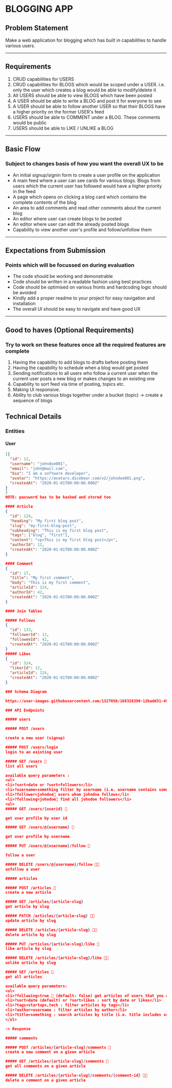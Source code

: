 # BLOGGING APP

## Problem Statement
Make a web application for blogging which has built in capabilities to handle various users.
<hr />


## Requirements
  1. CRUD capabilities for USERS 
  2. CRUD capabilities for BLOGS which would be scoped under a USER. i.e. only the user which creates a blog would be able to modify/delete it 
  3. All USERS should be able to view BLOGS which have been posted 
  4. A USER should be able to write a BLOG and post it for everyone to see 
  5. A USER should be able to follow another USER so that their BLOGS have a higher priority on the former USER's feed 
  6. USERS should be able to COMMENT under a BLOG. These comments would be public 
  7. USERS should be able to LIKE / UNLIKE a BLOG 
<hr />

## Basic Flow

### Subject to changes basis of how you want the overall UX to be
 <ul>
  <li>An initial signup/signin form to create a user profile on the application
  <li>A main feed where a user can see cards for various blogs. Blogs from users which the current user has followed would have a higher priority in the feed
  <li>A page which opens on clicking a blog card which contains the complete contents of the blog
  <li>An area to add comments and read other comments about the current blog
  <li>An editor where user can create blogs to be posted
  <li>An editor where user can edit the already posted blogs
  <li>Capability to view another user's profile and follow/unfollow them
 </ul>
<hr />
  
## Expectations from Submission

### Points which will be focussed on during evaluation
<ul>
  <li>The code should be working and demonstrable</li>
  <li>Code should be written in a readable fashion using best practices</li>
  <li>Code should be optimised on various fronts and hardcoding logic should be avoided</li>
  <li>Kindly add a proper readme to your project for easy navigation and installation</li>
  <li>The overall UI should be easy to navigate and have good UX</li>
</ul>
<hr />
  
## Good to haves (Optional Requirements)

### Try to work on these features once all the required features are complete
  1.  Having the capability to add blogs to drafts before posting them
  2.  Having the capability to schedule when a blog would get posted
  3.  Sending notifications to all users who follow a current user when the current user posts a new blog or makes changes to an existing one
  4.  Capability to sort feed via time of posting, topics etc.
  5.  Making UI responsive. 
  6.  Ability to club various blogs together under a bucket (topic) -> create a sequence of blogs
  
## Technical Details

### Entities

#### User
```json
[{
  "id": 12,
  "username": "johndoe001",
  "email": "john@mail.com",
  "bio": "I am a software developer",
  "avatar": "https://avatars.dicebear.com/v2/johndoe001.png",
  "createdAt": "2020-01-01T00:00:00.000Z"
}
]
NOTE: password has to be hashed and stored too

#### Article
{
  "id": 124,
  "heading": "My first blog post",
  "slug": "my-first-blog-post",
  "subheading": "This is my first blog post",
  "tags": ["blog", "first"],
  "content": "<p>This is my first blog post</p>",
  "authorId": 12,
  "createdAt": "2020-01-01T00:00:00.000Z"
}

#### Comment
{
  "id": 17,
  "title": "My first comment",
  "body": "This is my first comment",
  "articleId": 124,
  "authorId": 42,
  "createdAt": "2020-01-01T00:00:00.000Z"
}

#### Join Tables

##### Follows
{
  "id": 133,
  "followerId": 12,
  "followeeId": 42,
  "createdAt": "2020-01-01T00:00:00.000Z"
}
##### Likes
{
  "id": 524,
  "likerId": 12,
  "articleId": 124,
  "createdAt": "2020-01-01T00:00:00.000Z"
}

### Schema Diagram

https://user-images.githubusercontent.com/1327050/168328390-12badd31-49f9-4a00-a3be-b94f7298e4fc.png

### API Endpoints

##### users

##### POST /users

create a new user (signup)

##### POST /users/login
login to an existing user

##### GET /users 📄
list all users

available query parameters :
<ul>
<li>?sort=date or ?sort=followers</li>
<li>?username=something filter by username (i.e. username contains something)</li>
<li>?follower=johndoe🔐 users whom johndoe follows</li>
<li>?following=johndoe🔐 find all johndoe followers</li>
<ul>
##### GET /users/{userid} 🔐

get user profile by user id

##### GET /users/@{username} 🔐

get user profile by username

##### PUT /users/@{username}/follow 🔐

follow a user

##### DELETE /users/@{username}/follow 🔐👤
unfollow a user

##### articles

##### POST /articles 🔐
create a new article

##### GET /articles/{article-slug}
get article by slug

##### PATCH /articles/{article-slug} 🔐👤
update article by slug

##### DELETE /articles/{article-slug} 🔐👤
delete article by slug

##### PUT /articles/{article-slug}/like 🔐
like article by slug

##### DELETE /articles/{article-slug}/like 🔐👤
unlike article by slug

##### GET /articles 📄
get all articles

available query parameters:
<ul>
<li>?following=true 🔐 (default: false) get articles of users that you are following</li>
<li>?sort=date (default) or ?sort=likes : sort by date or likes</li>
<li>?tags=startups,tech : filter articles by tags</li>
<li>?author=username : filter articles by author</li>
<li>?title=something : search articles by title (i.e. title includes something)</li>
</ul>

-> Response

##### comments

##### POST /articles/{article-slug}/comments 🔐
create a new comment on a given article

##### GET /articles/{article-slug}/comments 📄
get all comments on a given article

##### DELETE /articles/{article-slug}/comments/{comment-id} 🔐👤
delete a comment on a given article
